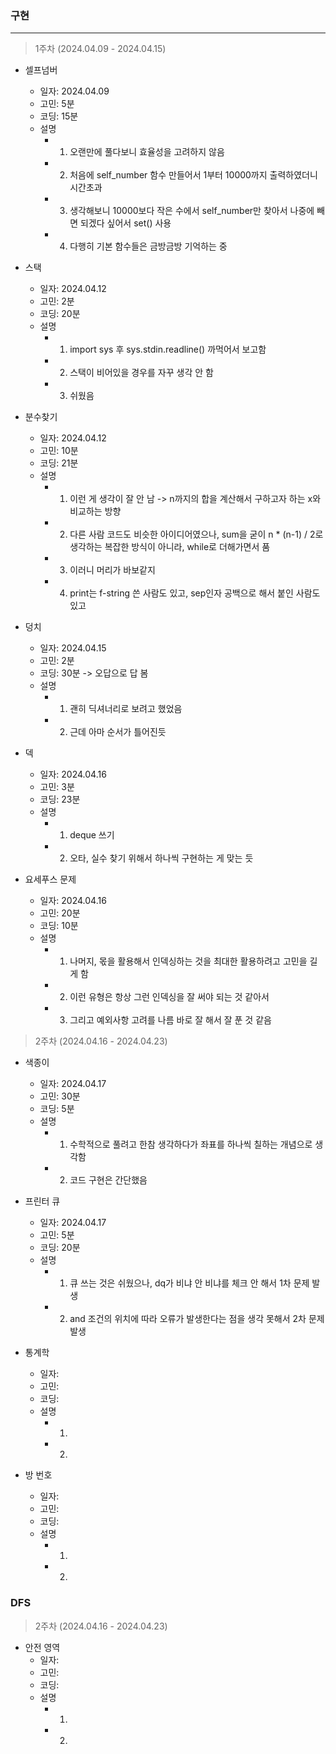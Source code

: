 ### 구현
-----------------
> 1주차 (2024.04.09 - 2024.04.15)
- 셀프넘버
    - 일자: 2024.04.09
    - 고민: 5분
    - 코딩: 15분
    - 설명
        - 1. 오랜만에 풀다보니 효율성을 고려하지 않음
        - 2. 처음에 self_number 함수 만들어서 1부터 10000까지 출력하였더니 시간초과
        - 3. 생각해보니 10000보다 작은 수에서 self_number만 찾아서 나중에 빼면 되겠다 싶어서 set() 사용
        - 4. 다행히 기본 함수들은 금방금방 기억하는 중
        
- 스택
    - 일자: 2024.04.12
    - 고민: 2분
    - 코딩: 20분
    - 설명
        - 1. import sys 후 sys.stdin.readline() 까먹어서 보고함
        - 2. 스택이 비어있을 경우를 자꾸 생각 안 함
        - 3. 쉬웠음


- 분수찾기
    - 일자: 2024.04.12
    - 고민: 10분
    - 코딩: 21분
    - 설명
        - 1. 이런 게 생각이 잘 안 남 -> n까지의 합을 계산해서 구하고자 하는 x와 비교하는 방향
        - 2. 다른 사람 코드도 비슷한 아이디어였으나, sum을 굳이 n * (n-1) / 2로 생각하는 복잡한 방식이 아니라, while로 더해가면서 품
        - 3. 이러니 머리가 바보같지
        - 4. print는 f-string 쓴 사람도 있고, sep인자 공백으로 해서 붙인 사람도 있고


- 덩치
    - 일자: 2024.04.15
    - 고민: 2분
    - 코딩: 30분 -> 오답으로 답 봄
    - 설명
        - 1. 괜히 딕셔너리로 보려고 했었음
        - 2. 근데 아마 순서가 틀어진듯


- 덱
    - 일자: 2024.04.16
    - 고민: 3분
    - 코딩: 23분
    - 설명
        - 1. deque 쓰기
        - 2. 오타, 실수 찾기 위해서 하나씩 구현하는 게 맞는 듯


- 요세푸스 문제
    - 일자: 2024.04.16
    - 고민: 20분
    - 코딩: 10분
    - 설명
        - 1. 나머지, 몫을 활용해서 인덱싱하는 것을 최대한 활용하려고 고민을 길게 함
        - 2. 이런 유형은 항상 그런 인덱싱을 잘 써야 되는 것 같아서
        - 3. 그리고 예외사항 고려를 나름 바로 잘 해서 잘 푼 것 같음


> 2주차 (2024.04.16 - 2024.04.23)

- 색종이
    - 일자: 2024.04.17
    - 고민: 30분
    - 코딩: 5분
    - 설명
        - 1. 수학적으로 풀려고 한참 생각하다가 좌표를 하나씩 칠하는 개념으로 생각함
        - 2. 코드 구현은 간단했음


- 프린터 큐
    - 일자: 2024.04.17
    - 고민: 5분
    - 코딩: 20분
    - 설명
        - 1. 큐 쓰는 것은 쉬웠으나, dq가 비냐 안 비냐를 체크 안 해서 1차 문제 발생
        - 2. and 조건의 위치에 따라 오류가 발생한다는 점을 생각 못해서 2차 문제 발생


- 통계학
    - 일자:
    - 고민:
    - 코딩:
    - 설명
        - 1.
        - 2.


- 방 번호
    - 일자:
    - 고민:
    - 코딩:
    - 설명
        - 1.
        - 2.


### DFS
> 2주차 (2024.04.16 - 2024.04.23)
- 안전 영역
    - 일자:
    - 고민:
    - 코딩:
    - 설명
        - 1.
        - 2.

